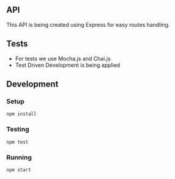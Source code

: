## API

This API is being created using Express for easy routes handling.

## Tests

- For tests we use Mocha.js and Chai.js
- Test Driven Development is being applied

## Development

### Setup

```
npm install
```

### Testing

```
npm test
```

### Running

```
npm start
```
